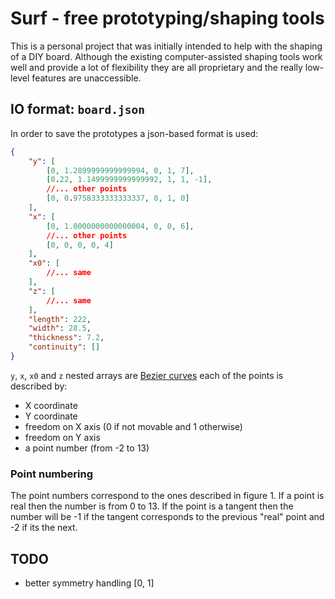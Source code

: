 # Surf - free prototyping/shaping tools

This is a personal project that was initially intended to help with the shaping of a DIY board.
Although the existing computer-assisted shaping tools work well and provide a lot of flexibility they are all proprietary and the really low-level features are unaccessible.

## IO format: `board.json`

In order to save the prototypes a json-based format is used:

```json
{
    "y": [
        [0, 1.2899999999999994, 0, 1, 7],
        [0.22, 1.1499999999999992, 1, 1, -1],
        //... other points
        [0, 0.9758333333333337, 0, 1, 0]
    ],
    "x": [
        [0, 1.0000000000000004, 0, 0, 6],
        //... other points
        [0, 0, 0, 0, 4]
    ],
    "x0": [
        //... same
    ],
    "z": [
        //... same
    ],
    "length": 222,
    "width": 28.5,
    "thickness": 7.2,
    "continuity": []
}

```

`y`, `x`, `x0` and `z`  nested arrays are [Bezier curves](https://en.wikipedia.org/wiki/B%C3%A9zier_curve) each of the points is described by: 

- X coordinate
- Y coordinate
- freedom on X axis (0 if not movable and 1 otherwise)
- freedom on Y axis 
- a point number (from -2 to 13)

### Point numbering

The point numbers correspond to the ones described in figure 1.
If a point is real then the number is from 0 to 13.
If the point is a tangent then the number will be -1 if the tangent corresponds to the previous "real" point and -2 if its the next.

## TODO

- better symmetry handling [0, 1]

